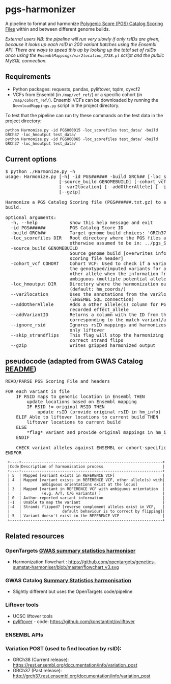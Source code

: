 # pgs-harmonizer
A pipeline to format and harmonize [Polygenic Score (PGS) Catalog Scoring Files](http://www.pgscatalog.org/downloads/#dl_ftp) 
within and between different genome builds. 

_External users NB: the pipeline will run very slowly if only rsIDs are given, because it looks up each rsID in 200 
variant batches using the Ensembl API. There are ways to speed this up by looking up the total set of rsIDs once using the 
`EnsemblMappings/var2location_3738.pl` script and the public MySQL connection._


## Requirements
- Python packages: requests, pandas, pyliftover, tqdm, cyvcf2
- VCFs from Ensembl (in `/map/vcf_ref/`) or a specific cohort (in `/map/cohort_ref/`). Ensembl VCFs can be downloaded 
by running the `DownloadMappings.py` script in the project directory.

To test that the pipeline can run try these commands on the test data in the project directory:

    python Harmonize.py -id PGS000015 -loc_scorefiles test_data/ -build GRCh37 -loc_hmoutput test_data/
    python Harmonize.py -id PGS000065 -loc_scorefiles test_data/ -build GRCh37 -loc_hmoutput test_data/

## Current options
<pre>$ python ./Harmonize.py -h
usage: Harmonize.py [-h] -id PGS###### -build GRCh## [-loc_scorefiles DIR]
                    [-source_build GENOMEBUILD] [-cohort_vcf COHORT]
                    [--var2location] [--addOtherAllele] [--ignore_rsid]
                    [--gzip]

Harmonize a PGS Catalog Scoring file (PGS######.txt.gz) to a specific genome
build.

optional arguments:
  -h, --help            show this help message and exit
  -id PGS######         PGS Catalog Score ID
  -build GRCh##         Target genome build choices: 'GRCh37'or GRCh38'
  -loc_scorefiles DIR   Root directory where the PGS files are located,
                        otherwise assumed to be in: ../pgs_ScoringFiles/
  -source_build GENOMEBUILD
                        Source genome build [overwrites information in the
                        scoring file header]
  -cohort_vcf COHORT    Cohort VCF: Used to check if a variant is present in
                        the genotyped/imputed variants for a cohort and add
                        other allele when the information from ENSEMBL is
                        ambiguous (multiple potential alleles)
  -loc_hmoutput DIR     Directory where the harmonization output will be saved
                        (default: hm_coords/)
  --var2location        Uses the annotations from the var2location.pl script
                        (ENSEMBL SQL connection)
  --addOtherAllele      Adds a other_allele(s) column for PGS that only have a
                        recorded effect_allele
  --addVariantID        Returns a column with the ID from the VCF
                        corresponding to the match variant/allele(s)
  --ignore_rsid         Ignores rsID mappings and harmonizes variants using
                        only liftover
  --skip_strandflips    This flag will stop the harmonizing from trying to
                        correct strand flips
  --gzip                Writes gzipped harmonized output</pre>

## pseudocode (adapted from GWAS Catalog [README](https://github.com/EBISPOT/sum-stats-formatter/blob/master/harmonisation/README.md))
<pre>READ/PARSE PGS Scoring File and headers

FOR each variant in file
    IF RSID maps to genomic location in Ensembl THEN
        update locations based on Ensembl mapping
        IF RSID != original RSID THEN
            update rsID (provide original rsID in hm_info)
    ELIF Able to liftover locations to current build THEN
        liftover locations to current build
    ELSE
        *flag* variant and provide original mappings in hm_info column as dictionary
    ENDIF
    
    CHECK variant alleles against ENSEMBL or cohort-specific VCF and flag if the alleles are consistent (e.g. present, flipped, palindromic, etc)    
ENDFOR
</pre>

     +----+--------------------------------------------------------------+
     |Code|Description of harmonisation process                          |
     +----+--------------------------------------------------------------+
     | 5  | Mapped [variant exists in REFERENCE VCF]                     |
     | 4  | Mapped [variant exists in REFERENCE VCF, other allele(s) with| 
     |    |         ambiguous orientations exist at the locus]           |
     | 3  | Mapped [variant in REFERENCE VCF with ambiguous orientation  |
     |    |         (e.g. A/T, C/G variants) ]                           |
     | 0  | Author-reported variant information                          |
     |-1  | Unable to map the variant                                    |
     |-4  | Strands flipped? [reverse complement alleles exist in VCF,   |
     |    |                  default behaviour is to correct by flipping]|
     |-5  | Variant doesn't exist in the REFERENCE VCF                   |
     +----+--------------------------------------------------------------+

## Related resources
### OpenTargets [GWAS summary statistics harmoniser](https://github.com/opentargets/genetics-sumstat-harmoniser)
- Harmonization flowchart : https://github.com/opentargets/genetics-sumstat-harmoniser/blob/master/flowchart_v3.svg
### GWAS Catalog [Summary Statistics harmonisation](https://github.com/EBISPOT/gwas-sumstats-harmoniser)
- Slightly different but uses the OpenTargets code/pipeline
### Liftover tools
- UCSC liftover tools 
- [pyliftover](https://pypi.org/project/pyliftover/) - code: https://github.com/konstantint/pyliftover

### ENSEMBL APIs
### Variation POST (used to find location by rsID):
- GRCh38 (Current release): https://rest.ensembl.org/documentation/info/variation_post
- GRCh37 (Past release): http://grch37.rest.ensembl.org/documentation/info/variation_post